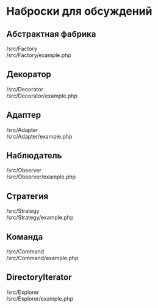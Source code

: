 # Наброски для обсуждений

## Абстрактная фабрика
/src/Factory\
/src/Factory/example.php

## Декоратор
/src/Decorator\
/src/Decorator/example.php

## Адаптер
/src/Adapter\
/src/Adapter/example.php

## Наблюдатель
/src/Observer\
/src/Observer/example.php

## Стратегия
/src/Strategy\
/src/Strategy/example.php

## Команда
/src/Command\
/src/Command/example.php

## DirectoryIterator
/src/Explorer\
/src/Explorer/example.php

